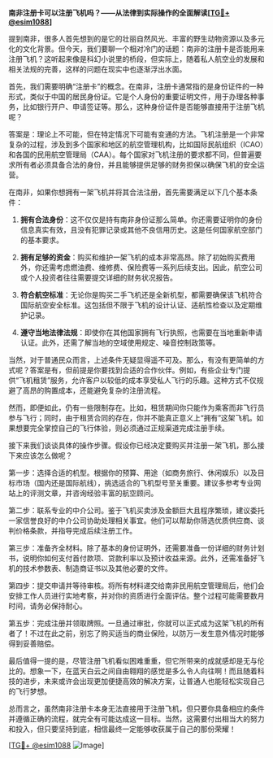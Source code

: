 **南非注册卡可以注册飞机吗？——从法律到实际操作的全面解读[[TG💪+ @esim1088](https://t.me/s/esim1088)]**

提到南非，很多人首先想到的是它的壮丽自然风光、丰富的野生动物资源以及多元化的文化背景。但今天，我们要聊一个相对冷门的话题：南非的注册卡是否能用来注册飞机？这听起来像是科幻小说里的桥段，但实际上，随着私人航空业的发展和相关法规的完善，这样的问题在现实中也逐渐浮出水面。

首先，我们需要明确“注册卡”的概念。在南非，注册卡通常指的是身份证件的一种形式，类似于中国的居民身份证。它是个人身份的重要证明文件，用于办理各种事务，比如银行开户、申请签证等。那么，这种身份证件是否能够直接用于注册飞机呢？

答案是：理论上不可能，但在特定情况下可能有变通的方法。飞机注册是一个非常复杂的过程，涉及到多个国家和地区的航空管理机构，比如国际民航组织（ICAO）和各国的民用航空管理局（CAA）。每个国家对飞机注册的要求都不同，但普遍要求所有者必须具备合法的身份，并且能够提供足够的财务担保以确保飞机的安全运营。

在南非，如果你想拥有一架飞机并将其合法注册，首先需要满足以下几个基本条件：

1. **拥有合法身份**：这不仅仅是持有南非身份证那么简单。你还需要证明你的身份信息真实有效，且没有犯罪记录或其他不良信用历史。这是任何国家航空部门的基本要求。

2. **拥有足够的资金**：购买和维护一架飞机的成本非常高昂。除了初始购买费用外，你还需考虑燃油费、维修费、保险费等一系列后续支出。因此，航空公司或个人投资者往往需要提交详细的财务状况报告。

3. **符合航空标准**：无论你是购买二手飞机还是全新机型，都需要确保该飞机符合国际航空安全标准。这包括但不限于飞机的设计认证、适航性检查以及定期维护记录。

4. **遵守当地法律法规**：即使你在其他国家拥有飞行执照，也需要在当地重新申请认证。此外，还需了解当地的空域使用规定、噪音控制政策等。

当然，对于普通民众而言，上述条件无疑显得遥不可及。那么，有没有更简单的方式呢？答案是有，但前提是你要找到合适的合作伙伴。例如，有些企业专门提供“飞机租赁”服务，允许客户以较低的成本享受私人飞行的乐趣。这种方式不仅规避了高昂的购置成本，还能避免复杂的注册流程。

然而，即便如此，仍有一些限制存在。比如，租赁期间你只能作为乘客而非飞行员参与飞行；同时，由于租赁合同的存在，你并不能真正意义上“拥有”这架飞机。如果想要完全掌控自己的飞行体验，则必须通过正规渠道完成注册手续。

接下来我们谈谈具体的操作步骤。假设你已经决定要购买并注册一架飞机，那么接下来应该怎么做呢？

第一步：选择合适的机型。根据你的预算、用途（如商务旅行、休闲娱乐）以及目标市场（国内还是国际航线），挑选适合的飞机型号至关重要。建议多参考专业网站上的评测文章，并咨询经验丰富的航空顾问。

第二步：联系专业的中介公司。鉴于飞机买卖涉及金额巨大且程序繁琐，建议委托一家信誉良好的中介公司协助处理相关事宜。他们可以帮助你筛选优质供应商、谈判价格条款，并指导完成后续注册工作。

第三步：准备齐全材料。除了基本的身份证明外，还需要准备一份详细的财务计划书，说明你如何支付首付款项、贷款利率以及预计收益来源。此外，还需准备好飞机的技术参数表、制造商证书以及其他必要的文件。

第四步：提交申请并等待审核。将所有材料递交给南非民用航空管理局后，他们会安排工作人员进行实地考察，并对你的资质进行全面评估。整个过程可能需要数月时间，请务必保持耐心。

第五步：完成注册并领取牌照。一旦通过审批，你就可以正式成为这架飞机的所有者了！不过在此之前，别忘了购买适当的商业保险，以防万一发生意外情况时能够得到妥善赔偿。

最后值得一提的是，尽管注册飞机看似困难重重，但它所带来的成就感却是无与伦比的。想象一下，在蓝天白云之间自由翱翔的感觉是多么令人向往啊！而且随着科技的进步，未来或许会出现更加便捷高效的解决方案，让普通人也能轻松实现自己的飞行梦想。

总而言之，虽然南非注册卡本身无法直接用于注册飞机，但只要你具备相应的条件并遵循正确的流程，就完全有可能达成这一目标。当然，这需要付出相当大的努力和投入，但只要坚持到底，相信最终一定能够收获属于自己的那份荣耀！

[[TG💪+ @esim1088](https://t.me/s/esim1088) ![Image](https://i.postimg.cc/4NQfJmqS/Snipaste-2025-05-13-00-14-12.png)]